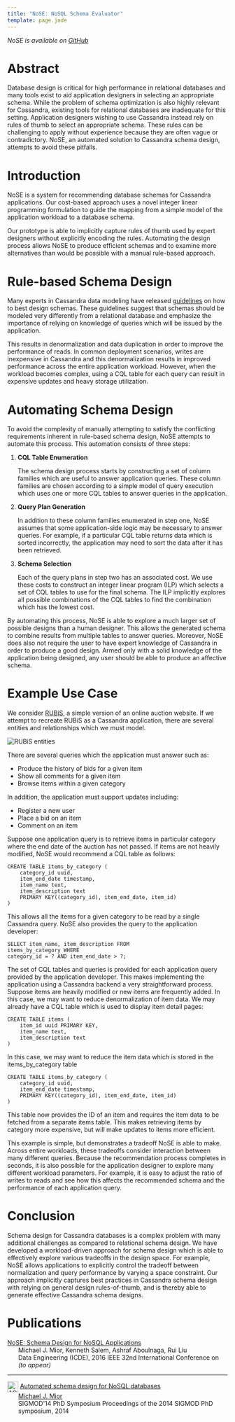 ```yaml
---
title: "NoSE: NoSQL Schema Evaluator"
template: page.jade
---
```


*NoSE is available on [GitHub](https://github.com/michaelmior/NoSE)*

# Abstract

Database design is critical for high performance in relational databases and many tools exist to aid application designers in selecting an appropriate schema. While the problem of schema optimization is also highly relevant for Cassandra, existing tools for relational databases are inadequate for this setting. Application designers wishing to use Cassandra instead rely on rules of thumb to select an appropriate schema. These rules can be challenging to apply without experience because they are often vague or contradictory. NoSE, an automated solution to Cassandra schema design, attempts to avoid these pitfalls.

# Introduction

NoSE is a system for recommending database schemas for Cassandra applications. Our cost-based approach uses a novel integer linear programming formulation to guide the mapping from a simple model of the application workload to a database schema. 

Our prototype is able to implicitly capture rules of thumb used by expert designers without explicitly encoding the rules. Automating the design process allows NoSE to produce efficient schemas and to examine more alternatives than would be possible with a manual rule-based approach.

# Rule-based Schema Design

Many experts in Cassandra data modeling have released [guidelines](http://www.datastax.com/dev/blog/basic-rules-of-cassandra-data-modeling) on how to best design schemas. These guidelines suggest that schemas should be modeled very differently from a relational database and emphasize the importance of relying on knowledge of queries which will be issued by the application.

This results in denormalization and data duplication in order to improve the performance of reads. In common deployment scenarios, writes are inexpensive in Cassandra and this denormalization results in improved performance across the entire application workload. However, when the workload becomes  complex, using a CQL table for each query can result in expensive updates and heavy storage utilization. 

# Automating Schema Design

To avoid the complexity of manually attempting to satisfy the conflicting requirements inherent in rule-based schema design, NoSE attempts to automate this process. This automation consists of three steps:

1. **CQL Table Enumeration**

   The schema design process starts by constructing a set of column families which are useful to answer application queries. These column families are chosen according to a simple model of query execution which uses one or more CQL tables to answer queries in the application.

2. **Query Plan Generation**

   In addition to these column families enumerated in step one, NoSE assumes that some application-side logic may be necessary to answer queries. For example, if a particular CQL table returns data which is sorted incorrectly, the application may need to sort the data after it has been retrieved.

3. **Schema Selection**

   Each of the query plans in step two has an associated cost. We use these costs to construct an integer linear program (ILP) which selects a set of CQL tables to use for the final schema. The ILP implicitly explores all possible combinations of the CQL tables to find the combination which has the lowest cost.

By automating this process, NoSE is able to explore a much larger set of possible designs than a human designer. This allows the generated schema to combine results from multiple tables to answer queries. Moreover, NoSE does also not require the user to have expert knowledge of Cassandra in order to produce a good design. Armed only with a solid knowledge of the application being designed, any user should be able to produce an affective schema.

# Example Use Case

We consider [RUBiS](http://rubis.ow2.org/), a simple version of an online auction website. If we attempt to recreate RUBiS as a Cassandra application, there are several entities and relationships which we must model.

<!--lint disable no-html-->

<img src="NoSE/rubis.png" alt="RUBiS entities" style="max-width:100%">

<!--lint enable no-html-->

There are several queries which the application must answer such as:

* Produce the history of bids for a given item
* Show all comments for a given item
* Browse items within a given category

In addition, the application must support updates including:

* Register a new user
* Place a bid on an item
* Comment on an item

Suppose one application query is to retrieve items in particular category where the end date of the auction has not passed. If items are not heavily modified, NoSE would recommend a CQL table as follows:

    CREATE TABLE items_by_category (
        category_id uuid,
        item_end_date timestamp,
        item_name text,
        item_description text
        PRIMARY KEY((category_id), item_end_date, item_id)
    )

This allows all the items for a given category to be read by a single Cassandra query. NoSE also provides the query to the application developer:

    SELECT item_name, item_description FROM 
    items_by_category WHERE
    category_id = ? AND item_end_date > ?;

The set of CQL tables and queries is provided for each application query provided by the application developer. This makes implementing the application using a Cassandra backend a very straightforward process.
Suppose items are heavily modified or new items are frequently added. In this case, we may want to reduce denormalization of item data. We may already have a CQL table which is used to display item detail pages:

    CREATE TABLE items (
        item_id uuid PRIMARY KEY,
        item_name text,
        item_description text
    )

In this case, we may want to reduce the item data which is stored in the items_by_category table

    CREATE TABLE items_by_category (
        category_id uuid,
        item_end_date timestamp,
        PRIMARY KEY((category_id), item_end_date, item_id)
    )

This table now provides the ID of an item and requires the item data to be fetched from a separate items table. This makes retrieving items by category more expensive, but will make updates to items more efficient.

This example is simple, but demonstrates a tradeoff NoSE is able to make. Across entire workloads, these tradeoffs consider interaction between many different queries. Because the recommendation process completes in seconds, it is also possible for the application designer to explore many different workload parameters. For example, it is easy to adjust the ratio of writes to reads and see how this affects the recommended schema and the performance of each application query.

# Conclusion

Schema design for Cassandra databases is a complex problem with many additional challenges as compared to relational schema design. We have developed a workload-driven approach for schema design which is able to effectively explore various tradeoffs in the design space. For example, NoSE allows applications to explicitly control the tradeoff between normalization and query performance by varying a space constraint. Our approach implicitly captures best practices in Cassandra schema design with relying on general design rules-of-thumb, and is thereby able to generate effective Cassandra schema designs.

# Publications

<!--lint disable no-html-->

<div class="acmdlitem">
  <a href="NoSE-ICDE2016.pdf" title="NoSE: Schema Design for NoSQL Applications">
    NoSE: Schema Design for NoSQL Applications
  </a>
  <div style="margin-left:25px">
    Michael J. Mior, Kenneth Salem, Ashraf Aboulnaga, Rui Liu<br>
    Data Engineering (ICDE), 2016 IEEE 32nd International Conference on<br>
    <em>(to appear)</em>
  </div>
</div>

<hr/>

<div class="acmdlitem" id="item2602624">
  <img src="http://dl.acm.org/images/oa.gif" width="25" height="25" alt="ACM DL Author-ize service" style="vertical-align:middle"/>
  <a href="http://dl.acm.org/authorize?N71145" title="Automated schema design for NoSQL databases">
    Automated schema design for NoSQL databases
  </a>

  <div style="margin-left:25px">
    <a href="http://dl.acm.org/author_page.cfm?id=81485657205" >Michael J. Mior</a><br>
      SIGMOD'14 PhD Symposium Proceedings of the 2014 SIGMOD PhD symposium,&nbsp;2014
  </div>
</div>

<!--lint enable no-html-->
